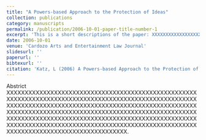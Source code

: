 ```yaml
---
title: "A Powers-based Approach to the Protection of Ideas"
collection: publications
category: manuscripts
permalink: /publication/2006-10-01-paper-title-number-1
excerpt: 'This is a short descriptions of the paper: XXXXXXXXXXXXXXXXXXXXXXXXXXXXXXXXXXXXXXXXXXXXXXXXXXXXXXXXXXXXXXXXXXXXXXXXXXXXXXXXXXXXXXXXXXXXXXXXXXX.'
date: 2006-10-01
venue: 'Cardozo Arts and Entertainment Law Journal'
slidesurl: ''
paperurl: ''
bibtexurl: ''
citation: 'Katz, L (2006) A Powers-based Approach to the Protection of Ideas, 23 Cardozo Arts and Entertainment Law Journal 687'
---
```

Abstrict XXXXXXXXXXXXXXXXXXXXXXXXXXXXXXXXXXXXXXXXXXXXXXXXXXXXXXXXXXXXXXXXXXXXXXXXXXXXXXXXXXXXXXXXXXXXXXXXXXXXXXXXXXXXXXXXXXXXXXXXXXXXXXXXXXXXXXXXXXXXXXXXXXXXXXXXXXXXXXXXXXXXXXXXXXXXXXXXXXXXXXXXXXXXXXXXXXXXXXXXXXXXXXXXXXXXXXXXXXXXXXXXXXXXXXXXXXXXXXXXXXXXXXXXXXXXXXXXXXXXXXXXXXXXXXXXXXXXXXXXXXXXXXXXXXXXXXXXXXXXXXXXXXXXXXXXXXXXXXXXXXXXXXXXXXXXXXXXXXXXXXXXX.
